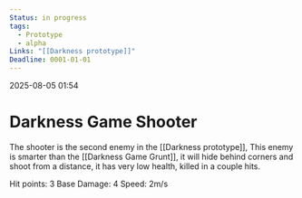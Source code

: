 ```yaml
---
Status: in progress
tags:
  - Prototype
  - alpha
Links: "[[Darkness prototype]]"
Deadline: 0001-01-01
---
```

2025-08-05 01:54
# Darkness Game Shooter
The shooter is the second enemy in the [[Darkness prototype]], This enemy is smarter than the [[Darkness Game Grunt]], it will hide behind corners and shoot from a distance, it has very low health, killed in a couple hits. 

Hit points: 3
Base Damage: 4
Speed: 2m/s
